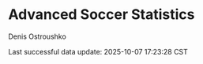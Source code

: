 # Advanced Soccer Statistics
Denis Ostroushko

<!-- gfm -->

Last successful data update: 2025-10-07 17:23:28 CST

